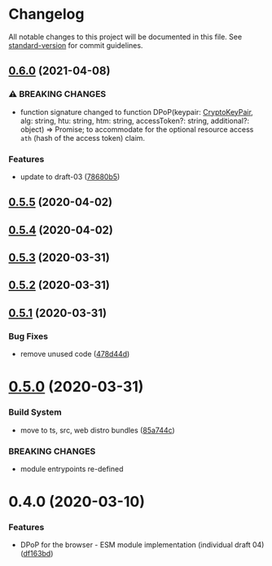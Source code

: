 # Changelog

All notable changes to this project will be documented in this file. See [standard-version](https://github.com/conventional-changelog/standard-version) for commit guidelines.

## [0.6.0](https://github.com/panva/dpop/compare/v0.5.5...v0.6.0) (2021-04-08)


### ⚠ BREAKING CHANGES

* function signature changed to
function DPoP(keypair: [CryptoKeyPair](https://developer.mozilla.org/en-US/docs/Web/API/CryptoKeyPair), alg: string, htu: string, htm: string, accessToken?: string, additional?: object) => Promise<string>;
to accommodate for the optional resource access `ath` (hash of the access token) claim.

### Features

* update to draft-03 ([78680b5](https://github.com/panva/dpop/commit/78680b5bc33cf5341b81b27fc98be52a7b74480c))

## [0.5.5](https://github.com/panva/dpop/compare/v0.5.4...v0.5.5) (2020-04-02)



## [0.5.4](https://github.com/panva/dpop/compare/v0.5.3...v0.5.4) (2020-04-02)



## [0.5.3](https://github.com/panva/dpop/compare/v0.5.2...v0.5.3) (2020-03-31)



## [0.5.2](https://github.com/panva/dpop/compare/v0.5.1...v0.5.2) (2020-03-31)



## [0.5.1](https://github.com/panva/dpop/compare/v0.5.0...v0.5.1) (2020-03-31)


### Bug Fixes

* remove unused code ([478d44d](https://github.com/panva/dpop/commit/478d44d43ca5d53c3c0d30929345718638ab11f4))



# [0.5.0](https://github.com/panva/dpop/compare/v0.4.0...v0.5.0) (2020-03-31)


### Build System

* move to ts, src, web distro bundles ([85a744c](https://github.com/panva/dpop/commit/85a744c8c118705034ce182f9d618eb87e4e60cd))


### BREAKING CHANGES

* module entrypoints re-defined



# 0.4.0 (2020-03-10)


### Features

* DPoP for the browser - ESM module implementation (individual draft 04) ([df163bd](https://github.com/panva/dpop/commit/df163bd0fc0bd4c09f065c2d687f6b78d44f100e))
